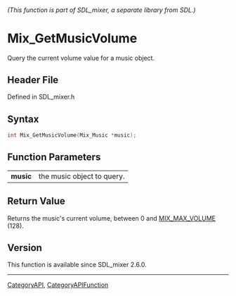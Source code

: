 ###### (This function is part of SDL_mixer, a separate library from SDL.)
# Mix_GetMusicVolume

Query the current volume value for a music object.

## Header File

Defined in SDL_mixer.h

## Syntax

```c
int Mix_GetMusicVolume(Mix_Music *music);

```

## Function Parameters

|               |                            |
| ------------- | -------------------------- |
| **music**     | the music object to query. |

## Return Value

Returns the music's current volume, between 0 and
[MIX_MAX_VOLUME](MIX_MAX_VOLUME) (128).

## Version

This function is available since SDL_mixer 2.6.0.

----
[CategoryAPI](CategoryAPI), [CategoryAPIFunction](CategoryAPIFunction)

